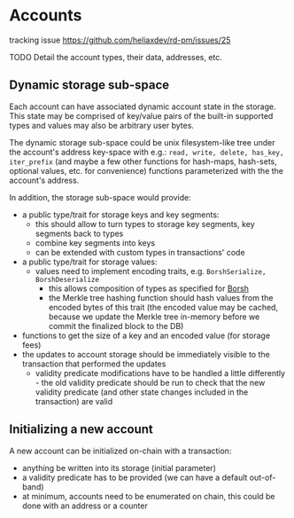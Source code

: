 # Accounts

tracking issue <https://github.com/heliaxdev/rd-pm/issues/25>

TODO Detail the account types, their data, addresses, etc.

## Dynamic storage sub-space

Each account can have associated dynamic account state in the storage. This state may be comprised of key/value pairs of the built-in supported types and values may also be arbitrary user bytes.

The dynamic storage sub-space could be unix filesystem-like tree under the account's address key-space with e.g.: `read, write, delete, has_key, iter_prefix` (and maybe a few other functions for hash-maps, hash-sets, optional values, etc. for convenience) functions parameterized with the the account's address.

In addition, the storage sub-space would provide:
- a public type/trait for storage keys and key segments:
  - this should allow to turn types to storage key segments, key segments back to types
  - combine key segments into keys
  - can be extended with custom types in transactions' code
- a public type/trait for storage values:
  - values need to implement encoding traits, e.g. `BorshSerialize, BorshDeserialize`
    - this allows composition of types as specified for [Borsh](https://borsh.io)
    - the Merkle tree hashing function should hash values from the encoded bytes of this trait (the encoded value may be cached, because we update the Merkle tree in-memory before we commit the finalized block to the DB)
- functions to get the size of a key and an encoded value (for storage fees)
- the updates to account storage should be immediately visible to the transaction that performed the updates
  - validity predicate modifications have to be handled a little differently - the old validity predicate should be run to check that the new validity predicate (and other state changes included in the transaction) are valid

## Initializing a new account

A new account can be initialized on-chain with a transaction:

- anything be written into its storage (initial parameter)
- a validity predicate has to be provided (we can have a default out-of-band)
- at minimum, accounts need to be enumerated on chain, this could be done with an address or a counter
